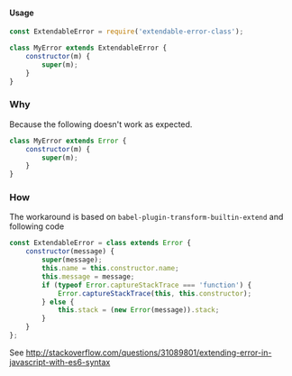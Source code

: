 #### Usage

```js
const ExtendableError = require('extendable-error-class');

class MyError extends ExtendableError {
    constructor(m) {
        super(m);
    }
}

```



### Why

Because the following doesn't work as expected.
```js
class MyError extends Error {
    constructor(m) {
        super(m);
    }
}
```



### How

The workaround is based on `babel-plugin-transform-builtin-extend` and following code

```js
const ExtendableError = class extends Error {
    constructor(message) {
        super(message);
        this.name = this.constructor.name;
        this.message = message;
        if (typeof Error.captureStackTrace === 'function') {
            Error.captureStackTrace(this, this.constructor);
        } else {
            this.stack = (new Error(message)).stack;
        }
    }
};
```

See http://stackoverflow.com/questions/31089801/extending-error-in-javascript-with-es6-syntax
